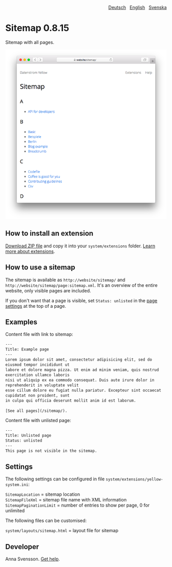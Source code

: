 <p align="right"><a href="README-de.md">Deutsch</a> &nbsp; <a href="README.md">English</a> &nbsp; <a href="README-sv.md">Svenska</a></p>

# Sitemap 0.8.15

Sitemap with all pages.

<p align="center"><img src="sitemap-screenshot.png?raw=true" alt="Screenshot"></p>

## How to install an extension

[Download ZIP file](https://github.com/annaesvensson/yellow-sitemap/archive/main.zip) and copy it into your `system/extensions` folder. [Learn more about extensions](https://github.com/annaesvensson/yellow-update).

## How to use a sitemap

The sitemap is available as `http://website/sitemap/` and `http://website/sitemap/page:sitemap.xml`. It's an overview of the entire website, only visible pages are included.

If you don't want that a page is visible, set `Status: unlisted` in the [page settings](https://github.com/annaesvensson/yellow-core#settings-page) at the top of a page.

## Examples

Content file with link to sitemap:

    ---
    Title: Example page
    ---
    Lorem ipsum dolor sit amet, consectetur adipisicing elit, sed do eiusmod tempor incididunt ut 
    labore et dolore magna pizza. Ut enim ad minim veniam, quis nostrud exercitation ullamco laboris 
    nisi ut aliquip ex ea commodo consequat. Duis aute irure dolor in reprehenderit in voluptate velit 
    esse cillum dolore eu fugiat nulla pariatur. Excepteur sint occaecat cupidatat non proident, sunt 
    in culpa qui officia deserunt mollit anim id est laborum.
    
    [See all pages](/sitemap/).

Content file with unlisted page:

    ---
    Title: Unlisted page
    Status: unlisted
    ---
    This page is not visible in the sitemap.

## Settings

The following settings can be configured in file `system/extensions/yellow-system.ini`:

`SitemapLocation` = sitemap location  
`SitemapFileXml` = sitemap file name with XML information  
`SitemapPaginationLimit` = number of entries to show per page, 0 for unlimited  

The following files can be customised:

`system/layouts/sitemap.html` = layout file for sitemap  

## Developer

Anna Svensson. [Get help](https://datenstrom.se/yellow/help/).
